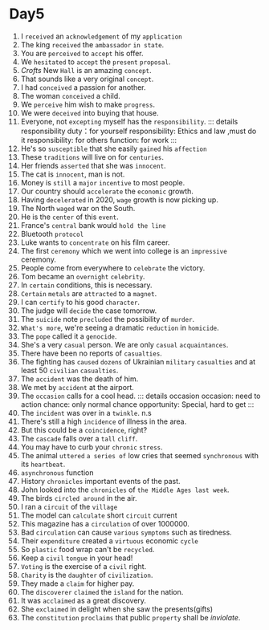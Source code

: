 # Day5

1. I `received` an `acknowledgement` of my `application`
2. The king `received` the `ambassador` `in state`.
3. You are `perceived` to `accept` his offer.
4. We `hesitated` to `accept` the `present` `proposal`.
5. _Crofts_ New `Hall` is an amazing `concept`.
6. That sounds like a very original `concept`.
7. I had `conceived` a passion for another.
8. The woman `conceived` a child.
9. We `perceive` him wish to make `progress`.
10. We were `deceived` into buying that house.
11. Everyone, not `excepting` myself has the `responsibility`.
::: details responsibility
    duty：for yourself
    responsibility: Ethics and law ,must do it
    responsibility: for others
    function: for work
:::
12. He's so `susceptible` that she easily `gained` his `affection`
13. These `traditions` will live on for `centuries`.
14. Her friends `asserted` that she was `innocent`.
15. The cat is `innocent`, man is not.
16. Money is `still` a `major` `incentive` to most people.
17. Our country should `accelerate` the `economic` growth.
18. Having `decelerated` in 2020, `wage` growth is now picking up.
19. The North `waged` war on the South.
20. He is the `center` of this `event`.
21. France's `central` bank would `hold the line`
22. Bluetooth `protocol`
23. Luke wants to `concentrate` on his film career.
24. The first `ceremony` which we went into college is an `impressive` ceremony.
25. People come from everywhere to `celebrate` the victory.
26. Tom became an `overnight` `celebrity`.
27. In `certain` conditions, this is necessary.
28. `Certain` `metals` are `attracted` to a `magnet`.
29. I can `certify` to his good `character`.
30. The judge will `decide` the case tomorrow.
31. The `suicide` note `precluded` the possibility of `murder`.
32. `What's more`, we're seeing a dramatic `reduction` in `homicide`.
33. The `pope` called it a `genocide`.
34. She's a very `casual` person. We are only `casual` `acquaintances`.
35. There have been no reports of `casualties`.
36. The fighting has `caused` `dozens` of Ukrainian `military` `casualties` and at least 50 `civilian` `casualties`.
37. The `accident` was the death of him.
38. We met by `accident` at the airport.
39. The `occasion` calls for a cool head.
::: details occasion
    occasion: need to action
    chance: only normal chance
    opportunity: Special, hard to get
:::
40. The `incident` was over in a `twinkle`. n.s
41. There's still a high `incidence` of illness in the area.
42. But this could be a `coincidence`, right?
43. The `cascade` falls over a `tall` `cliff`.
44. You may have to curb your `chronic` `stress`.
45. The animal `uttered` `a series of` low cries that seemed `synchronous` with its `heartbeat`.
46. `asynchronous` function
47. History `chronicles` important events of the past.
48. John looked into the `chronicles` of `the Middle Ages last week`.
49. The birds `circled around` in the air.
50. I ran a `circuit` of the `village`
51. The model can `calculate` short `circuit` current
52. This magazine has a `circulation` of over 1000000.
53. Bad `circulation` can cause `various` `symptoms` such as tiredness.
54. Their `expenditure` created a `virtuous` economic `cycle`
55. So `plastic` food wrap can't be `recycled`.
56. Keep a `civil` `tongue` in your head!
57. `Voting` is the exercise of a `civil` right.
58. `Charity` is the `daughter` of `civilization`.
59. They made a `claim` for higher pay.
60. The `discoverer` `claimed` the `island` for the nation.
61. It was `acclaimed` as a great discovery.
62. She `exclaimed` in delight when she saw the presents(gifts)
63. The `constitution` `proclaims` that public `property` shall be _inviolate_.





